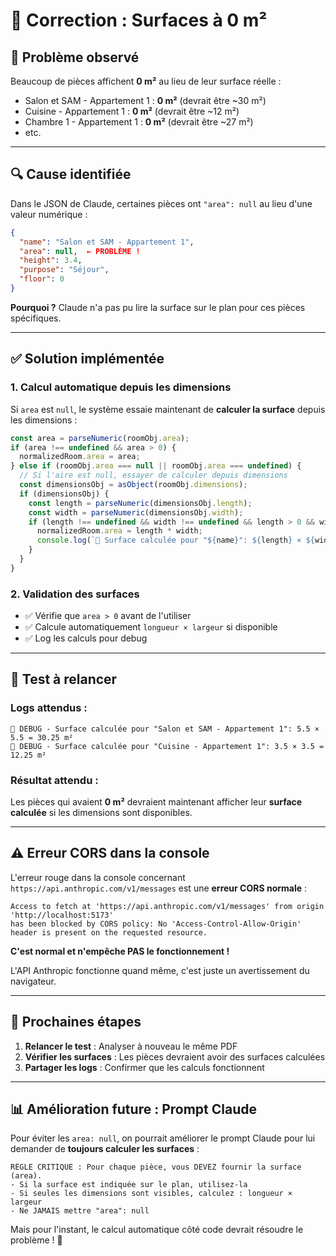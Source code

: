 # 🔧 Correction : Surfaces à 0 m²

## 🔴 Problème observé

Beaucoup de pièces affichent **0 m²** au lieu de leur surface réelle :
- Salon et SAM - Appartement 1 : **0 m²** (devrait être ~30 m²)
- Cuisine - Appartement 1 : **0 m²** (devrait être ~12 m²)
- Chambre 1 - Appartement 1 : **0 m²** (devrait être ~27 m²)
- etc.

---

## 🔍 Cause identifiée

Dans le JSON de Claude, certaines pièces ont `"area": null` au lieu d'une valeur numérique :

```json
{
  "name": "Salon et SAM - Appartement 1",
  "area": null,  ← PROBLÈME !
  "height": 3.4,
  "purpose": "Séjour",
  "floor": 0
}
```

**Pourquoi ?** Claude n'a pas pu lire la surface sur le plan pour ces pièces spécifiques.

---

## ✅ Solution implémentée

### **1. Calcul automatique depuis les dimensions**

Si `area` est `null`, le système essaie maintenant de **calculer la surface** depuis les dimensions :

```typescript
const area = parseNumeric(roomObj.area);
if (area !== undefined && area > 0) {
  normalizedRoom.area = area;
} else if (roomObj.area === null || roomObj.area === undefined) {
  // Si l'aire est null, essayer de calculer depuis dimensions
  const dimensionsObj = asObject(roomObj.dimensions);
  if (dimensionsObj) {
    const length = parseNumeric(dimensionsObj.length);
    const width = parseNumeric(dimensionsObj.width);
    if (length !== undefined && width !== undefined && length > 0 && width > 0) {
      normalizedRoom.area = length * width;
      console.log(`📐 Surface calculée pour "${name}": ${length} × ${width} = ${normalizedRoom.area} m²`);
    }
  }
}
```

### **2. Validation des surfaces**

- ✅ Vérifie que `area > 0` avant de l'utiliser
- ✅ Calcule automatiquement `longueur × largeur` si disponible
- ✅ Log les calculs pour debug

---

## 🧪 Test à relancer

### **Logs attendus** :

```
📐 DEBUG - Surface calculée pour "Salon et SAM - Appartement 1": 5.5 × 5.5 = 30.25 m²
📐 DEBUG - Surface calculée pour "Cuisine - Appartement 1": 3.5 × 3.5 = 12.25 m²
```

### **Résultat attendu** :

Les pièces qui avaient **0 m²** devraient maintenant afficher leur **surface calculée** si les dimensions sont disponibles.

---

## ⚠️ Erreur CORS dans la console

L'erreur rouge dans la console concernant `https://api.anthropic.com/v1/messages` est une **erreur CORS normale** :

```
Access to fetch at 'https://api.anthropic.com/v1/messages' from origin 'http://localhost:5173' 
has been blocked by CORS policy: No 'Access-Control-Allow-Origin' header is present on the requested resource.
```

**C'est normal et n'empêche PAS le fonctionnement !** 

L'API Anthropic fonctionne quand même, c'est juste un avertissement du navigateur.

---

## 🎯 Prochaines étapes

1. **Relancer le test** : Analyser à nouveau le même PDF
2. **Vérifier les surfaces** : Les pièces devraient avoir des surfaces calculées
3. **Partager les logs** : Confirmer que les calculs fonctionnent

---

## 📊 Amélioration future : Prompt Claude

Pour éviter les `area: null`, on pourrait améliorer le prompt Claude pour lui demander de **toujours calculer les surfaces** :

```
RÈGLE CRITIQUE : Pour chaque pièce, vous DEVEZ fournir la surface (area).
- Si la surface est indiquée sur le plan, utilisez-la
- Si seules les dimensions sont visibles, calculez : longueur × largeur
- Ne JAMAIS mettre "area": null
```

Mais pour l'instant, le calcul automatique côté code devrait résoudre le problème ! 🚀
